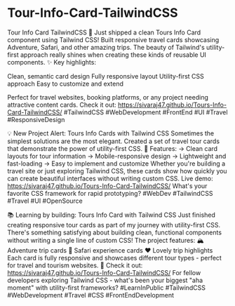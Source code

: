 # Tour-Info-Card-TailwindCSS
Tour Info Card TailwindCSS
🚀 Just shipped a clean Tours Info Card component using Tailwind CSS!
Built responsive travel cards showcasing Adventure, Safari, and other amazing trips. The beauty of Tailwind's utility-first approach really shines when creating these kinds of reusable UI components.
✨ Key highlights:

Clean, semantic card design
Fully responsive layout
Utility-first CSS approach
Easy to customize and extend

Perfect for travel websites, booking platforms, or any project needing attractive content cards.
Check it out: https://sivaraj47.github.io/Tours-Info-Card-TailwindCSS/
#TailwindCSS #WebDevelopment #FrontEnd #UI #Travel #ResponsiveDesign


💡 New Project Alert: Tours Info Cards with Tailwind CSS
Sometimes the simplest solutions are the most elegant. Created a set of travel tour cards that demonstrate the power of utility-first CSS.
🎯 Features:
→ Clean card layouts for tour information
→ Mobile-responsive design
→ Lightweight and fast-loading
→ Easy to implement and customize
Whether you're building a travel site or just exploring Tailwind CSS, these cards show how quickly you can create beautiful interfaces without writing custom CSS.
Live demo: https://sivaraj47.github.io/Tours-Info-Card-TailwindCSS/
What's your favorite CSS framework for rapid prototyping?
#WebDev #TailwindCSS #Travel #UI #OpenSource



📚 Learning by building: Tours Info Card with Tailwind CSS
Just finished creating responsive tour cards as part of my journey with utility-first CSS. There's something satisfying about building clean, functional components without writing a single line of custom CSS!
The project features:
🏔️ Adventure trip cards
🦁 Safari experience cards
❤️ Lovely trip highlights
Each card is fully responsive and showcases different tour types - perfect for travel and tourism websites.
👀 Check it out: https://sivaraj47.github.io/Tours-Info-Card-TailwindCSS/
For fellow developers exploring Tailwind CSS - what's been your biggest "aha moment" with utility-first frameworks?
#LearnInPublic #TailwindCSS #WebDevelopment #Travel #CSS #FrontEndDevelopment

